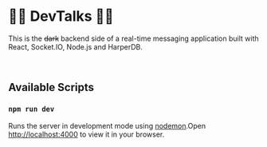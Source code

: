 # 👩‍💻 DevTalks 🧑‍💻

This is the ~~dark~~ backend side of a real-time messaging application built with React, Socket.IO, Node.js and HarperDB.

<br/>

## Available Scripts

### `npm run dev`

Runs the server in development mode using [nodemon](https://nodemon.io/).Open [http://localhost:4000](http://localhost:4000) to view it in your browser.